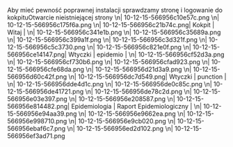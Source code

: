 Aby mieć pewność poprawnej instalacji
sprawdzamy stronę i logowanie do kokpituOtwarcie nieistniejącej strony \n| 10-12-15-566956c10e57c.png \n| 10-12-15-566956c175f6a.png \n| 10-12-15-566956c21b74c.png| Kokpit        | Witaj                   | \n| 10-12-15-566956c341e1b.png \n| 10-12-15-566956c35689a.png \n| 10-12-15-566956c399a1f.png \n| 10-12-15-566956c3d321f.png \n| 10-12-15-566956c5c3730.png \n| 10-12-15-566956c821e0f.png \n| 10-12-15-566956ce14147.png| Wtyczki       | epidemio                | \n| 10-12-15-566956cf52d3a.png \n| 10-12-15-566956cf730b6.png \n| 10-12-15-566956cfad923.png \n| 10-12-15-566956cfe68da.png \n| 10-12-15-566956d21d3a9.png \n| 10-12-15-566956d60c42f.png \n| 10-12-15-566956dc7d549.png| Wtyczki       | punction                | \n| 10-12-15-566956dde4d1c.png \n| 10-12-15-566956de0c85c.png \n| 10-12-15-566956de41721.png \n| 10-12-15-566956de78c2d.png \n| 10-12-15-566956e03e397.png \n| 10-12-15-566956e208587.png \n| 10-12-15-566956e814482.png| Epidemiologia | Raport Epidemiologiczny | \n| 10-12-15-566956e94aa39.png \n| 10-12-15-566956e9662ea.png \n| 10-12-15-566956e998710.png \n| 10-12-15-566956e9cb020.png \n| 10-12-15-566956ebaf6c7.png \n| 10-12-15-566956ed2d102.png \n| 10-12-15-566956ef3ad71.png